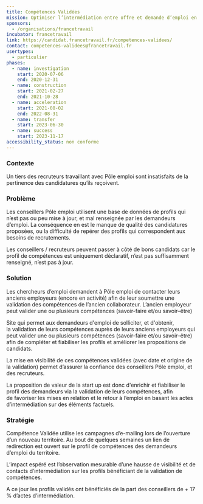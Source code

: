 ```yaml
---
title: Compétences Validées
mission: Optimiser l’intermédiation entre offre et demande d’emploi en fiabilisant les profils des personnes en demande d'emploi grâce à une validation de compétences
sponsors:
  - /organisations/francetravail
incubator: francetravail
link: https://candidat.francetravail.fr/competences-validees/
contact: competences-validees@francetravail.fr
usertypes:
  - particulier
phases:
  - name: investigation
    start: 2020-07-06
    end: 2020-12-31
  - name: construction
    start: 2021-02-27
    end: 2021-10-28
  - name: acceleration
    start: 2021-08-02
    end: 2022-08-31
  - name: transfer
    start: 2023-06-30
  - name: success
    start: 2023-11-17
accessibility_status: non conforme
---
```

### Contexte

Un tiers des recruteurs travaillant avec Pôle emploi sont insatisfaits de la pertinence des candidatures qu’ils reçoivent.

### Problème

Les conseillers Pôle emploi utilisent une base de données de profils qui n’est pas ou peu mise à jour, et mal renseignée par les demandeurs d’emploi. La conséquence en est le manque de qualité des candidatures proposées, ou la difficulté de repérer des profils qui correspondent aux besoins de recrutements.

Les conseillers / recruteurs peuvent passer à côté de bons candidats car le profil de compétences est uniquement déclaratif, n’est pas suffisamment renseigné, n’est pas à jour.

### Solution

Les chercheurs d’emploi demandent à Pôle emploi de contacter leurs anciens employeurs (encore en activité) afin de leur soumettre une validation des compétences de l’ancien collaborateur. L’ancien employeur peut valider une ou plusieurs compétences (savoir-faire et/ou savoir–être)<!--StartFragment-->

Site qui permet aux demandeurs d'emploi de solliciter, et d'obtenir, la validation de leurs compétences auprès de leurs anciens employeurs qui peut valider une ou plusieurs compétences (savoir-faire et/ou savoir–être) afin de compléter et fiabiliser les profils et améliorer les propositions de candidats.​

La mise en visibilité de ces compétences validées (avec date et origine de la validation) permet d’assurer la confiance des conseillers Pôle emploi, et des recruteurs.

L﻿a proposition de valeur de la start up est donc d'enrichir et fiabiliser le profil des demandeurs via la validation de leurs compétences, afin de favoriser les mises en relation et le retour à l’emploi en basant les actes d’intermédiation sur des éléments factuels.​

### Stratégie

Compétence Validée utilise les campagnes d’e-mailing lors de l’ouverture d’un nouveau territoire. Au bout de quelques semaines un lien de redirection est ouvert sur le profil de compétences des demandeurs d’emploi du territoire.

L’impact espéré est l’observation mesurable d’une hausse de visibilité et de contacts d’intermédiation sur les profils bénéficiant de la validation de compétences.

A ce jour les profils validés ont bénéficiés de la part des conseillers de + 17 % d’actes d’intermédiation.
